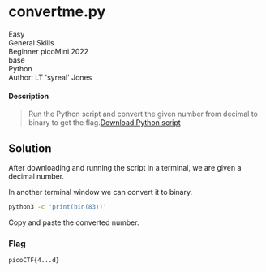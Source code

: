 # convertme.py
Easy\
General Skills\
Beginner picoMini 2022\
base\
Python\
Author: LT 'syreal' Jones
#### Description
> Run the Python script and convert the given number from decimal to binary to get the flag.[Download Python script](https://artifacts.picoctf.net/c/23/convertme.py)
## Solution
After downloading and running the script in a terminal, we are given a decimal number. 

In another terminal window we can convert it to binary.
```bash
python3 -c 'print(bin(83))'
```
Copy and paste the converted number.

### Flag
`picoCTF{4...d}`
